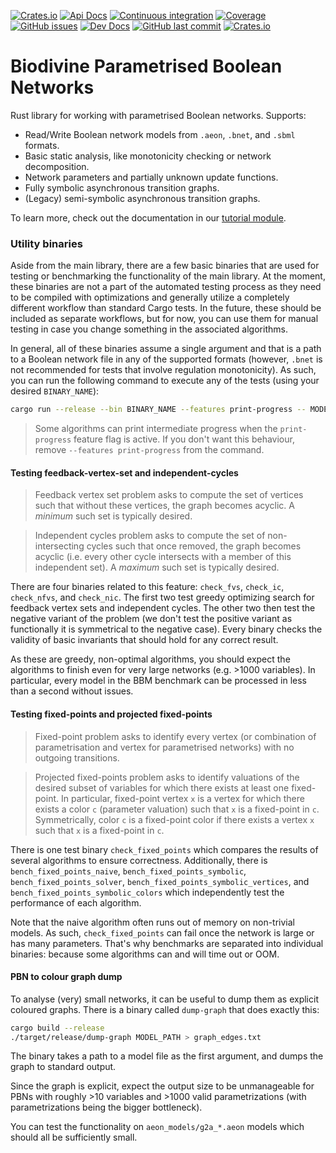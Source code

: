 [![Crates.io](https://img.shields.io/crates/v/biodivine-lib-param-bn?style=flat-square)](https://crates.io/crates/biodivine-lib-param-bn) 
[![Api Docs](https://img.shields.io/badge/docs-api-yellowgreen?style=flat-square)](https://docs.rs/biodivine-lib-param-bn/) 
[![Continuous integration](https://img.shields.io/github/actions/workflow/status/sybila/biodivine-lib-param-bn/build.yml?branch=master&style=flat-square)](https://github.com/sybila/biodivine-lib-param-bn/actions?query=workflow%3Abuild)
[![Coverage](https://img.shields.io/codecov/c/github/sybila/biodivine-lib-param-bn?style=flat-square)](https://codecov.io/gh/sybila/biodivine-lib-param-bn) 
[![GitHub issues](https://img.shields.io/github/issues/sybila/biodivine-lib-param-bn?style=flat-square)](https://github.com/sybila/biodivine-lib-param-bn/issues) 
[![Dev Docs](https://img.shields.io/badge/docs-dev-orange?style=flat-square)](https://biodivine.fi.muni.cz/docs/biodivine-lib-param-bn/latest/) 
[![GitHub last commit](https://img.shields.io/github/last-commit/sybila/biodivine-lib-param-bn?style=flat-square)](https://github.com/sybila/biodivine-lib-param-bn/commits/master) 
[![Crates.io](https://img.shields.io/crates/l/biodivine-lib-param-bn?style=flat-square)](https://github.com/sybila/biodivine-lib-param-bn/blob/master/LICENSE)

# Biodivine Parametrised Boolean Networks

Rust library for working with parametrised Boolean networks. Supports: 
 - Read/Write Boolean network models from `.aeon`, `.bnet`, and `.sbml` formats.
 - Basic static analysis, like monotonicity checking or network decomposition.
 - Network parameters and partially unknown update functions.
 - Fully symbolic asynchronous transition graphs.
 - (Legacy) semi-symbolic asynchronous transition graphs.

To learn more, check out the documentation in our [tutorial module](https://docs.rs/biodivine-lib-param-bn/latest/biodivine_lib_param_bn/tutorial/index.html). 

### Utility binaries

Aside from the main library, there are a few basic binaries that are used for
testing or benchmarking the functionality of the main library. At the moment,
these binaries are not a part of the automated testing process as they need
to be compiled with optimizations and generally utilize a completely different
workflow than standard Cargo tests. In the future, these should be included
as separate workflows, but for now, you can use them for manual testing in
case you change something in the associated algorithms.

In general, all of these binaries assume a single argument and that is 
a path to a Boolean network file in any of the supported formats (however,
`.bnet` is not recommended for tests that involve regulation monotonicity).
As such, you can run the following command to execute any of the tests 
(using your desired `BINARY_NAME`):

```bash
cargo run --release --bin BINARY_NAME --features print-progress -- MODEL_PATH
```

> Some algorithms can print intermediate progress when the `print-progress`
> feature flag is active. If you don't want this behaviour, remove 
> `--features print-progress` from the command.

#### Testing feedback-vertex-set and independent-cycles

> Feedback vertex set problem asks to compute the set of vertices such that
> without these vertices, the graph becomes acyclic. A *minimum* such set is
> typically desired.

> Independent cycles problem asks to compute the set of non-intersecting 
> cycles such that once removed, the graph becomes acyclic (i.e. every
> other cycle intersects with a member of this independent set). A *maximum* such
> set is typically desired.

There are four binaries related to this feature: `check_fvs`, `check_ic`,
`check_nfvs`, and `check_nic`. The first two test greedy optimizing search
for feedback vertex sets and independent cycles. The other two then test
the negative variant of the problem (we don't test the positive variant
as functionally it is symmetrical to the negative case). Every binary
checks the validity of basic invariants that should hold for any 
correct result.

As these are greedy, non-optimal algorithms, you should expect
the algorithms to finish even for very large networks (e.g. >1000 variables).
In particular, every model in the BBM benchmark can be processed in less than
a second without issues.

#### Testing fixed-points and projected fixed-points

> Fixed-point problem asks to identify every vertex (or combination of 
> parametrisation and vertex for parametrised networks) with no outgoing 
> transitions.

> Projected fixed-points problem asks to identify valuations of the desired
> subset of variables for which there exists at least one fixed-point. In 
> particular, fixed-point vertex `x` is a vertex for which there exists a
> color `c` (parameter valuation) such that `x` is a fixed-point in `c`.
> Symmetrically, color `c` is a fixed-point color if there exists a vertex
> `x` such that `x` is a fixed-point in `c`.

There is one test binary `check_fixed_points` which compares the results of
several algorithms to ensure correctness. Additionally, there is 
`bench_fixed_points_naive`, `bench_fixed_points_symbolic`, `bench_fixed_points_solver`, 
`bench_fixed_points_symbolic_vertices`, and 
`bench_fixed_points_symbolic_colors` which independently test the performance
of each algorithm.

Note that the naive algorithm often runs out of memory on non-trivial models.
As such, `check_fixed_points` can fail once the network is large or has many 
parameters. That's why benchmarks are separated into individual binaries: 
because some algorithms can and will time out or OOM.

#### PBN to colour graph dump

To analyse (very) small networks, it can be useful to 
dump them as explicit coloured graphs. There is a binary called `dump-graph`
that does exactly this:

```bash
cargo build --release
./target/release/dump-graph MODEL_PATH > graph_edges.txt
```
The binary takes a path to a model file as the first argument, and dumps
the graph to standard output.

Since the graph is explicit, expect the output size to be unmanageable
for PBNs with roughly >10 variables and >1000 valid parametrizations 
(with parametrizations being the bigger bottleneck).

You can test the functionality on `aeon_models/g2a_*.aeon` models which
should all be sufficiently small.   